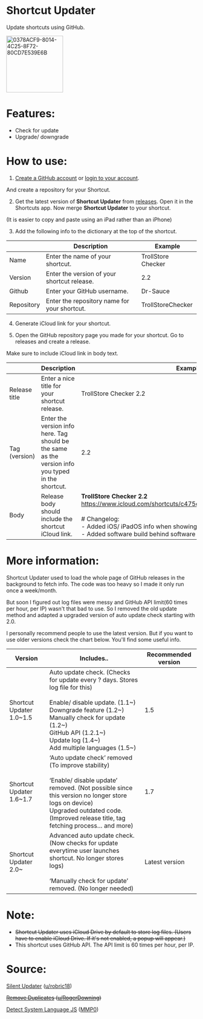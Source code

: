 # Shortcut Updater 

Update shortcuts using GitHub. 

<img width="150" alt="0378ACF9-8014-4C25-8F72-80CD7E539E6B" src="https://user-images.githubusercontent.com/82555878/210124744-680186bc-e300-458f-9820-084acc4b0d09.png">

# Features:
- Check for update
- Upgrade/ downgrade

# How to use:
1. [Create a GitHub account](https://github.com/signup) or [login to your account](https://github.com/login).

And create a repository for your Shortcut.

2. Get the latest version of **Shortcut Updater** from [releases](https://github.com/Dr-Sauce/ShortcutUpdater/releases/latest). Open it in the Shortcuts app. Now merge **Shortcut Updater** to your shortcut. 

(It is easier to copy and paste using an iPad rather than an iPhone)

3. Add the following info to the dictionary at the top of the shortcut.

|               | Description                                                                                      | Example            |
|---------------|--------------------------------------------------------------------------------------------------|--------------------|
| Name          | Enter the name of your shortcut.| TrollStore Checker |
| Version       | Enter the version of your shortcut release.                                                      | 2.2                |
| Github        | Enter your GitHub username.                                                    | Dr-Sauce           |
| Repository    | Enter the repository name for your shortcut.                                                     | TrollStoreChecker  |

4. Generate iCloud link for your shortcut.

5. Open the GitHub repository page you made for your shortcut. Go to releases and create a release.

Make sure to include iCloud link in body text.

|               | Description                                                                                                   | Example                                                                                                                                                                                                                                                                                                                   |
|---------------|---------------------------------------------------------------------------------------------------------------|---------------------------------------------------------------------------------------------------------------------------------------------------------------------------------------------------------------------------------------------------------------------------------------------------------------------------|
| Release title | Enter a nice title for your shortcut release.                                              | TrollStore Checker 2.2                                                                                                                                                                                                                                                                                                     |
| Tag (version)           | Enter the version info here. Tag should be the same as the version info you typed in the shortcut.| 2.2                                                                                                                                                                                                                                                                                                                       |
| Body          | Release body should include the shortcut iCloud link.| **TrollStore Checker 2.2** https://www.icloud.com/shortcuts/c475c0f149fb4ea8b659d7b7ca6ecf48 <br /><br /> # Changelog: <br /> - Added iOS/ iPadOS info when showing software version. <br /> - Added software build behind software version. |

# More information:

Shortcut Updater used to load the whole page of GitHub releases in the background to fetch info. The code was too heavy so I made it only run once a week/month. 

But soon I figured out log files were messy and GitHub API limit(60 times per hour, per IP) wasn't that bad to use. So I removed the old update method and adapted a upgraded version of auto update check starting with 2.0.

I personally recommend people to use the latest version. But if you want to use older versions check the chart below. You'll find some useful info.

| Version                  | Includes..                                                                                                                                                                                                                                                        | Recommended version |
|--------------------------|-------------------------------------------------------------------------------------------------------------------------------------------------------------------------------------------------------------------------------------------------------------------|---------------------|
| Shortcut Updater 1.0~1.5 | Auto update check. (Checks for update every ? days. Stores log file for this)<br><br>Enable/ disable update. (1.1~)<br>Downgrade feature (1.2~)<br>Manually check for update (1.2~)<br>GitHub API (1.2.1~)<br>Update log (1.4~)<br>Add multiple languages (1.5~) | 1.5                 |
| Shortcut Updater 1.6~1.7 | ‘Auto update check’ removed (To improve stability)<br><br>‘Enable/ disable update’ removed. (Not possible since this version no longer store logs on device)<br>Upgraded outdated code. (Improved release title, tag fetching process… and more)                              | 1.7                 |
| Shortcut Updater 2.0~    | Advanced auto update check. (Now checks for update everytime user launches shortcut. No longer stores logs)<br><br>‘Manually check for update’ removed. (No longer needed)                                                                                                               | Latest version                   |

# Note:
- ~~Shortcut Updater uses iCloud Drive by default to store log files. (Users have to enable iCloud Drive. If it's not enabled, a popup will appear.)~~
- This shortcut uses GitHub API. The API limit is 60 times per hour, per IP.

# Source:

[Silent Updater](https://www.reddit.com/r/shortcuts/comments/k094tf/shortcut_updater_tutorial/) ([u/robric18](https://www.reddit.com/user/robric18))

~~[Remove Duplicates](https://www.reddit.com/r/shortcuts/comments/fv1l2u/comment/fmfzzn3/) ([u/RogerDowning](https://www.reddit.com/user/RogerDowning))~~

[Detect System Language JS](https://www.reddit.com/r/shortcuts/comments/c0bkad/comment/er4zrxb/) ([MMP0](https://www.reddit.com/user/MMP0))
